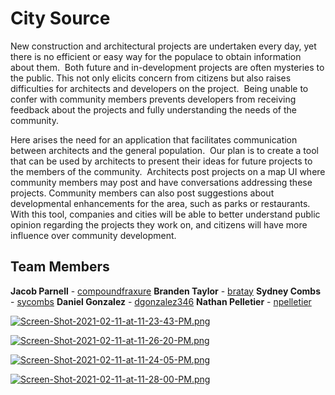 # City Source

New construction and architectural projects are undertaken every day,
yet there is no efficient or easy way for the populace to obtain 
information about them.  Both future and in-development projects are 
often mysteries to the public. This not only elicits concern from 
citizens but also raises difficulties for architects and developers on 
the project.  Being unable to confer with community members prevents 
developers from receiving feedback about the projects and fully 
understanding the needs of the community.
  

Here arises the need for an application that facilitates communication 
between architects and the general population.  Our plan is to create a 
tool that can be used by architects to present their ideas for future 
projects to the members of the community.  Architects post projects on a 
map UI where community members may post and have conversations 
addressing these projects.  Community members can also post suggestions 
about developmental enhancements for the area, such as parks or 
restaurants.  With this tool, companies and cities will be able to 
better understand public opinion regarding the projects they work on, 
and citizens will have more influence over community development.

## Team Members

**Jacob Parnell** - [compoundfraxure](https://github.com/compoundfraxure)
**Branden Taylor** - [bratay](https://github.com/bratay)
**Sydney Combs** - [sycombs](https://github.com/sycombs)
**Daniel Gonzalez** - [dgonzalez346](https://github.com/dgonzalez346)
**Nathan Pelletier** - [npelletier](https://github.com/npelletier)

[![Screen-Shot-2021-02-11-at-11-23-43-PM.png](https://i.postimg.cc/vZjLjvNQ/Screen-Shot-2021-02-11-at-11-23-43-PM.png)](https://postimg.cc/PCWwv1Hc)

[![Screen-Shot-2021-02-11-at-11-26-20-PM.png](https://i.postimg.cc/0j8pmXbC/Screen-Shot-2021-02-11-at-11-26-20-PM.png)](https://postimg.cc/hz5zRr8J)

[![Screen-Shot-2021-02-11-at-11-24-05-PM.png](https://i.postimg.cc/Twvj23xF/Screen-Shot-2021-02-11-at-11-24-05-PM.png)](https://postimg.cc/B8NPMsXB)

[![Screen-Shot-2021-02-11-at-11-28-00-PM.png](https://i.postimg.cc/ydhmDCYd/Screen-Shot-2021-02-11-at-11-28-00-PM.png)](https://postimg.cc/hzjzYwmW)
